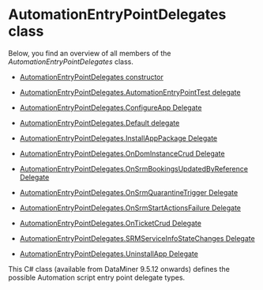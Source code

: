 # AutomationEntryPointDelegates class

Below, you find an overview of all members of the *AutomationEntryPointDelegates* class.

- [AutomationEntryPointDelegates constructor](AutomationEntryPointDelegates_constructor.md)

- [AutomationEntryPointDelegates.AutomationEntryPointTest delegate](AutomationEntryPointDelegates_AutomationEntryPointTest_delegate.md#automationentrypointdelegatesautomationentrypointtest-delegate)

- [AutomationEntryPointDelegates.ConfigureApp Delegate](AutomationEntryPointDelegates_ConfigureApp_Delegate.md#automationentrypointdelegatesconfigureapp-delegate)

- [AutomationEntryPointDelegates.Default delegate](AutomationEntryPointDelegates_Default_delegate.md#automationentrypointdelegatesdefault-delegate)

- [AutomationEntryPointDelegates.InstallAppPackage Delegate](AutomationEntryPointDelegates_InstallAppPackage_Delegate.md#automationentrypointdelegatesinstallapppackage-delegate)

- [AutomationEntryPointDelegates.OnDomInstanceCrud Delegate](AutomationEntryPointDelegates_OnDomInstanceCrud_Delegate.md#automationentrypointdelegatesondominstancecrud-delegate)

- [AutomationEntryPointDelegates.OnSrmBookingsUpdatedByReference Delegate](AutomationEntryPointDelegates_OnSrmBookingsUpdatedByReference_Delegate.md#automationentrypointdelegatesonsrmbookingsupdatedbyreference-delegate)

- [AutomationEntryPointDelegates.OnSrmQuarantineTrigger Delegate](AutomationEntryPointDelegates_OnSrmQuarantineTrigger_Delegate.md#automationentrypointdelegatesonsrmquarantinetrigger-delegate)

- [AutomationEntryPointDelegates.OnSrmStartActionsFailure Delegate](AutomationEntryPointDelegates_OnSrmStartActionsFailure_Delegate.md#automationentrypointdelegatesonsrmstartactionsfailure-delegate)

- [AutomationEntryPointDelegates.OnTicketCrud Delegate](AutomationEntryPointDelegates_OnTicketCrud_Delegate.md#automationentrypointdelegatesonticketcrud-delegate)

- [AutomationEntryPointDelegates.SRMServiceInfoStateChanges Delegate](AutomationEntryPointDelegates_SRMServiceInfoStateChanges_Delegate.md#automationentrypointdelegatessrmserviceinfostatechanges-delegate)

- [AutomationEntryPointDelegates.UninstallApp Delegate](AutomationEntryPointDelegates_UninstallApp_Delegate.md#automationentrypointdelegatesuninstallapp-delegate)

This C# class (available from DataMiner 9.5.12 onwards) defines the possible Automation script entry point delegate types.

